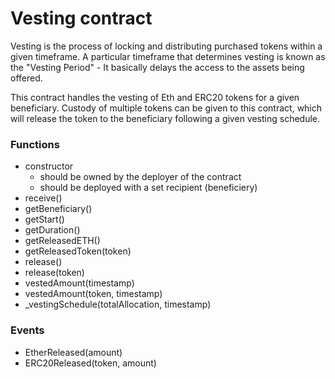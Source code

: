 # Vesting contract

Vesting is the process of locking and distributing purchased tokens within a given timeframe. A particular timeframe that determines vesting is known as the "Vesting Period" - It basically delays the access to the assets being offered.

This contract handles the vesting of Eth and ERC20 tokens for a given beneficiary. Custody of multiple tokens can be given to this contract, which will release the token to the beneficiary following a given vesting schedule.

### Functions

* constructor 
    * should be owned by the deployer of the contract
    * should be deployed with a set recipient (beneficiery)
* receive()
* getBeneficiary()
* getStart()
* getDuration()
* getReleasedETH()
* getReleasedToken(token)
* release()
* release(token)
* vestedAmount(timestamp)
* vestedAmount(token, timestamp)
* _vestingSchedule(totalAllocation, timestamp)

### Events

* EtherReleased(amount)
* ERC20Released(token, amount)
